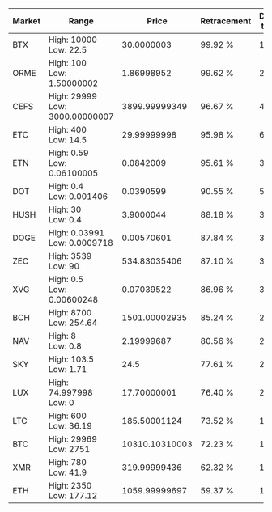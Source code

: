 | Market | Range | Price| Retracement | Doubles to 50% |
| --- | --- | --- | --- | --- |
| BTX | High: 10000<br />Low: 22.5 | 30.0000003 | 99.92 % | 167.04 |
| ORME | High: 100<br />Low: 1.50000002 | 1.86998952 | 99.62 % | 27.14 |
| CEFS | High: 29999<br />Low: 3000.00000007 | 3899.99999349 | 96.67 % | 4.23 |
| ETC | High: 400<br />Low: 14.5 | 29.99999998 | 95.98 % | 6.91 |
| ETN | High: 0.59<br />Low: 0.06100005 | 0.0842009 | 95.61 % | 3.87 |
| DOT | High: 0.4<br />Low: 0.001406 | 0.0390599 | 90.55 % | 5.14 |
| HUSH | High: 30<br />Low: 0.4 | 3.9000044 | 88.18 % | 3.90 |
| DOGE | High: 0.03991<br />Low: 0.0009718 | 0.00570601 | 87.84 % | 3.58 |
| ZEC | High: 3539<br />Low: 90 | 534.83035406 | 87.10 % | 3.39 |
| XVG | High: 0.5<br />Low: 0.00600248 | 0.07039522 | 86.96 % | 3.59 |
| BCH | High: 8700<br />Low: 254.64 | 1501.00002935 | 85.24 % | 2.98 |
| NAV | High: 8<br />Low: 0.8 | 2.19999687 | 80.56 % | 2.00 |
| SKY | High: 103.5<br />Low: 1.71 | 24.5 | 77.61 % | 2.15 |
| LUX | High: 74.997998<br />Low: 0 | 17.70000001 | 76.40 % | 2.12 |
| LTC | High: 600<br />Low: 36.19 | 185.50001124 | 73.52 % | 1.71 |
| BTC | High: 29969<br />Low: 2751 | 10310.10310003 | 72.23 % | 1.59 |
| XMR | High: 780<br />Low: 41.9 | 319.99999436 | 62.32 % | 1.28 |
| ETH | High: 2350<br />Low: 177.12 | 1059.99999697 | 59.37 % | 1.19 |
